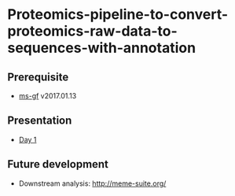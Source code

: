 # Proteomics-pipeline-to-convert-proteomics-raw-data-to-sequences-with-annotation

## Prerequisite

- [ms-gf](https://omics.pnl.gov/software/ms-gf) v2017.01.13

## Presentation

- [Day 1](https://docs.google.com/presentation/d/147Zc5lRd3Z88NPPw3sXfVm7SiB_dCZIF6JZnVzG_pJU/edit?usp=sharing)

## Future development

- Downstream analysis: http://meme-suite.org/
